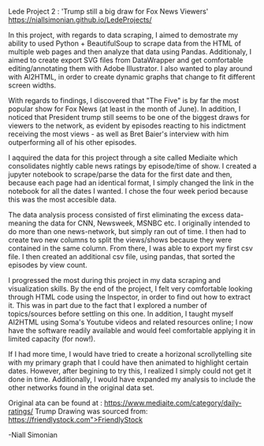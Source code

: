 Lede Project 2 : 'Trump still a big draw for Fox News Viewers'
 https://niallsimonian.github.io/LedeProjects/

In this project, with regards to data scraping, I aimed to demostrate my ability to used Python + BeautifulSoup to scrape data from the HTML of multiple web pages and then analyze that data using Pandas. 
Additionaly, I aimed to create export SVG files from DataWrapper and get comfortable editing/annotating them with Adobe Illustrator. I also wanted to play around with AI2HTML, in order to create dynamic graphs that change to fit different screen widths. 

With regards to findings, I discovered that "The Five" is by far the most popular show for Fox News (at least in the month of June). In addition, I noticed that President trump still seems to be one of the biggest draws for viewers to the network, as evident by episodes reacting to his indictment receiving the most views - as well as Bret Baier's interview with him outperforming all of his other episodes. 

I aqquired the data for this project through a site called Mediaite which consolidates nightly cable news ratings by episode/time of show. I created a jupyter notebook to scrape/parse the data for the first date and then, because each page had an identical format, I simply changed the link in the notebook for all the dates I wanted. I chose the four week period because this was the most accesible data. 
 
The data analysis process consisted of first eliminating the excess data- meaning the data for CNN, Newsweek, MSNBC etc. I originally intended to do more than one news-network, but simply ran out of time. I then had to create two new columns to split the views/shows because they were contained in the same column. From there, I was able to export my first csv file. I then created an additional csv file, using pandas, that sorted the episodes by view count. 

I progressed the most during this project in my data scraping and visualization skills. By the end of the project, I felt very comfortable looking through HTML code using the Inspector, in order to find out how to extract it. This was in part due to the fact that I explored a number of topics/sources before settling on this one. In addition, I taught myself AI2HTML using Soma's Youtube videos and related resources online; I now have the software readily available and would feel comfortable applying it in limited capacity (for now!). 

If I had more time, I would have tried to create a horizonal scrollytelling site with my primary graph that I could have then animated to highlight certain dates. However, after begining to try this, I realized I simply could not get it done in time. Additionally, I would have expanded my analysis to include the other networks found in the original data set.  

Original ata can be found at : https://www.mediaite.com/category/daily-ratings/
Trump Drawing was sourced from: https://friendlystock.com">FriendlyStock


-Niall Simonian
